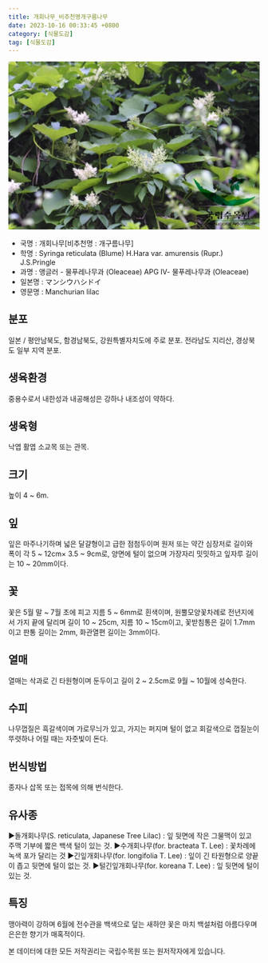 ```yaml
---
title: 개회나무_비추천명개구름나무
date: 2023-10-16 00:33:45 +0800
category: [식물도감]
tag: [식물도감]
---
```




![개회나무[비추천명 : 개구름나무]](/assets/img/fileUpload/plants/basic/Oleaceae/Syringa/9410/1_th2.JPG)
- 국명 : 개회나무[비추천명 : 개구름나무]
- 학명 : Syringa reticulata (Blume) H.Hara var. amurensis (Rupr.) J.S.Pringle
- 과명 : 앵글러 - 물푸레나무과 (Oleaceae) APG Ⅳ- 물푸레나무과 (Oleaceae)
- 일본명 : マンシウハシドイ
- 영문명 : Manchurian lilac


## 분포
일본 / 평안남북도, 함경남북도, 강원특별자치도에 주로 분포. 전라남도 지리산, 경상북도 일부 지역 분포.
## 생육환경
중용수로서 내한성과 내공해성은 강하나 내조성이 약하다.
## 생육형
낙엽 활엽 소교목 또는 관목. 
## 크기
높이 4 ~ 6m.
## 잎
잎은 마주나기하며 넓은 달걀형이고 급한 점첨두이며 원저 또는 약간 심장저로 길이와 폭이 각 5 ~ 12cm× 3.5 ~ 9cm로, 양면에 털이 없으며 가장자리 밋밋하고 잎자루 길이는 10 ~ 20mm이다.
## 꽃
꽃은 5월 말 ~ 7월 초에 피고 지름 5 ~ 6mm로 흰색이며, 원뿔모양꽃차례로 전년지에서 가지 끝에 달리며 길이 10 ~ 25cm, 지름 10 ~ 15cm이고, 꽃받침통은 길이 1.7mm이고 판통 길이는 2mm, 화관열편 길이는 3mm이다.
## 열매
열매는 삭과로 긴 타원형이며 둔두이고 길이 2 ~ 2.5cm로 9월 ~ 10월에 성숙한다.
## 수피
나무껍질은 흑갈색이며 가로무늬가 있고, 가지는 퍼지며 털이 없고 회갈색으로 껍질눈이 뚜렷하나 어릴 때는 자줏빛이 돈다.
## 번식방법
종자나 삽목 또는 접목에 의해 번식한다.
## 유사종
▶돌개회나무(S. reticulata, Japanese Tree Lilac) : 잎 뒷면에 작은 그물맥이 있고 주맥 기부에 짧은 백색 털이 있는 것.
▶수개회나무(for. bracteata T. Lee) : 꽃차례에 녹색 포가 달리는 것
▶긴잎개회나무(for. longifolia T. Lee) : 잎이 긴 타원형으로 양끝이 좁고 뒷면에 털이 없는 것.
▶털긴잎개회나무(for. koreana T. Lee) : 잎 뒷면에 털이 있는 것.
## 특징
맹아력이 강하며 6월에 전수관을 백색으로 덮는 새하얀 꽃은 마치 백설처럼 아름다우며 은은한 향기가 매혹적이다.






본 데이터에 대한 모든 저작권리는 국립수목원 또는 원저작자에게 있습니다.
